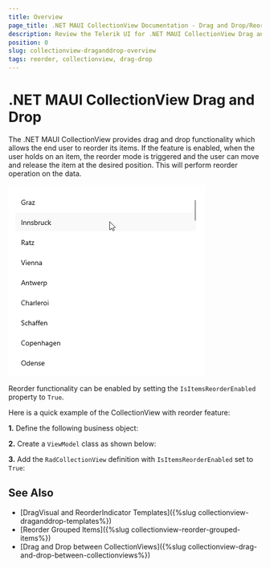 ```yaml
---
title: Overview
page_title: .NET MAUI CollectionView Documentation - Drag and Drop/Reorder
description: Review the Telerik UI for .NET MAUI CollectionView Drag and Drop feature.
position: 0
slug: collectionview-draganddrop-overview
tags: reorder, collectionview, drag-drop
---
```


# .NET MAUI CollectionView Drag and Drop

The .NET MAUI CollectionView provides drag and drop functionality which allows the end user to reorder its items. If the feature is enabled, when the user holds on an item, the reorder mode is triggered and the user can move and release the item at the desired position. This will perform reorder operation on the data. 

![.NET MAUI CollectionView Reorder Items](../images/collectionview-itemsreorder.gif)

Reorder functionality can be enabled by setting the `IsItemsReorderEnabled` property to `True`.

Here is a quick example of the CollectionView with reorder feature:

**1.** Define the following business object:

<snippet id='collectionview-datamodel' />

**2.** Create a `ViewModel` class as shown below:

<snippet id='collectionview-viewmodel' />

**3.** Add the `RadCollectionView` definition with `IsItemsReorderEnabled` set to `True`:

<snippet id='collectionview-reorder-items' />

## See Also

- [DragVisual and ReorderIndicator Templates]({%slug collectionview-draganddrop-templates%})
- [Reorder Grouped Items]({%slug collectionview-reorder-grouped-items%})
- [Drag and Drop between CollectionViews]({%slug collectionview-drag-and-drop-between-collectionviews%})